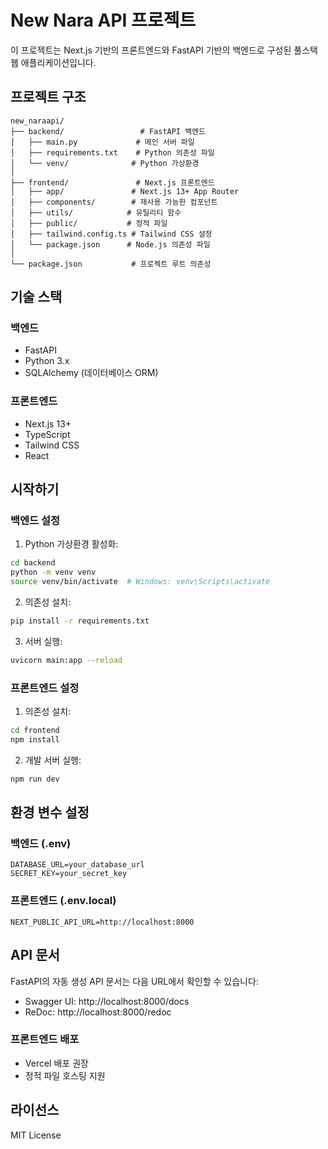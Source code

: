 # New Nara API 프로젝트

이 프로젝트는 Next.js 기반의 프론트엔드와 FastAPI 기반의 백엔드로 구성된 풀스택 웹 애플리케이션입니다.

## 프로젝트 구조

```
new_naraapi/
├── backend/                 # FastAPI 백엔드
│   ├── main.py             # 메인 서버 파일
│   ├── requirements.txt    # Python 의존성 파일
│   └── venv/              # Python 가상환경
│
├── frontend/               # Next.js 프론트엔드
│   ├── app/               # Next.js 13+ App Router
│   ├── components/        # 재사용 가능한 컴포넌트
│   ├── utils/            # 유틸리티 함수
│   ├── public/           # 정적 파일
│   ├── tailwind.config.ts # Tailwind CSS 설정
│   └── package.json      # Node.js 의존성 파일
│
└── package.json           # 프로젝트 루트 의존성
```

## 기술 스택

### 백엔드
- FastAPI
- Python 3.x
- SQLAlchemy (데이터베이스 ORM)

### 프론트엔드
- Next.js 13+
- TypeScript
- Tailwind CSS
- React

## 시작하기

### 백엔드 설정
1. Python 가상환경 활성화:
```bash
cd backend
python -m venv venv
source venv/bin/activate  # Windows: venv\Scripts\activate
```

2. 의존성 설치:
```bash
pip install -r requirements.txt
```

3. 서버 실행:
```bash
uvicorn main:app --reload
```

### 프론트엔드 설정
1. 의존성 설치:
```bash
cd frontend
npm install
```

2. 개발 서버 실행:
```bash
npm run dev
```

## 환경 변수 설정

### 백엔드 (.env)
```
DATABASE_URL=your_database_url
SECRET_KEY=your_secret_key
```

### 프론트엔드 (.env.local)
```
NEXT_PUBLIC_API_URL=http://localhost:8000
```

## API 문서

FastAPI의 자동 생성 API 문서는 다음 URL에서 확인할 수 있습니다:
- Swagger UI: http://localhost:8000/docs
- ReDoc: http://localhost:8000/redoc

### 프론트엔드 배포
- Vercel 배포 권장
- 정적 파일 호스팅 지원


## 라이선스

MIT License 